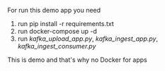 For run this demo app you need

1) run pip install -r requirements.txt
2) run docker-compose up -d 
3) run _kafka_upload_app.py_, _kafka_ingest_app.py_, _kafka_ingest_consumer.py_

This is demo and that's why no Docker for apps